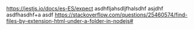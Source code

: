 https://jestjs.io/docs/es-ES/expect
asdhfljahsdljfhalsdhf asjdhf
asdfhasdhf+a
asdf
https://stackoverflow.com/questions/25460574/find-files-by-extension-html-under-a-folder-in-nodejs#
